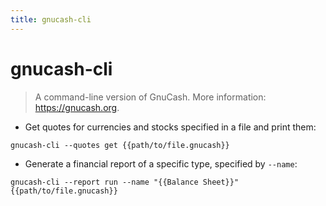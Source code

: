 ```yaml
---
title: gnucash-cli
---
```

# gnucash-cli

> A command-line version of GnuCash.
> More information: <https://gnucash.org>.

- Get quotes for currencies and stocks specified in a file and print them:

`gnucash-cli --quotes get {{path/to/file.gnucash}}`

- Generate a financial report of a specific type, specified by `--name`:

`gnucash-cli --report run --name "{{Balance Sheet}}" {{path/to/file.gnucash}}`
